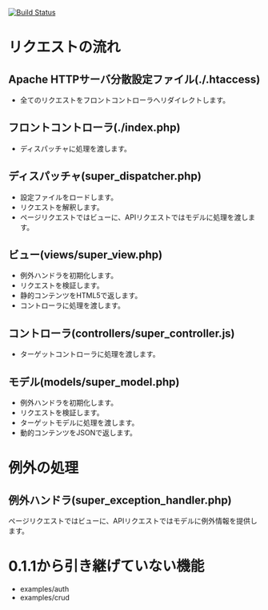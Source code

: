 [![Build Status](https://travis-ci.org/pieni-php/pieni-dev.svg?branch=master)](https://travis-ci.org/pieni-php/pieni-dev)

# リクエストの流れ

## Apache HTTPサーバ分散設定ファイル(./.htaccess)
- 全てのリクエストをフロントコントローラへリダイレクトします。

## フロントコントローラ(./index.php)
- ディスパッチャに処理を渡します。

## ディスパッチャ(super_dispatcher.php)
- 設定ファイルをロードします。
- リクエストを解釈します。
- ページリクエストではビューに、APIリクエストではモデルに処理を渡します。

## ビュー(views/super_view.php)
- 例外ハンドラを初期化します。
- リクエストを検証します。
- 静的コンテンツをHTML5で返します。
- コントローラに処理を渡します。

## コントローラ(controllers/super_controller.js)
- ターゲットコントローラに処理を渡します。

## モデル(models/super_model.php)
- 例外ハンドラを初期化します。
- リクエストを検証します。
- ターゲットモデルに処理を渡します。
- 動的コンテンツをJSONで返します。

# 例外の処理
## 例外ハンドラ(super_exception_handler.php)
ページリクエストではビューに、APIリクエストではモデルに例外情報を提供します。

# 0.1.1から引き継げていない機能
- examples/auth
- examples/crud
